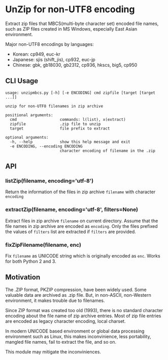# UnZip for non-UTF8 encoding
Extract zip files that MBCS(multi-byte character set) encoded file names,
such as ZIP files created in MS Windows, especially East Asian environment.

Major non-UTF8 encodings by languages:
 * Korean: cp949, euc-kr
 * Japanese: sjis (shift_jis), cp932, euc-jp
 * Chinese: gbk, gb18030, gb2312, cp936, hkscs, big5, cp950

## CLI Usage
```
usage: unzipmbcs.py [-h] [-e ENCODING] cmd zipfile [target [target ...]]

unzip for non-UTF8 filenames in zip archive

positional arguments:
  cmd                   commands: l(list), x(extract)
  zipfile               .zip file to unzip
  target                file prefix to extract

optional arguments:
  -h, --help            show this help message and exit
  -e ENCODING, --encoding ENCODING
                        character encoding of filename in the .zip
```


## API
### listZip(filename, encoding='utf-8')
Return the information of the files in zip archive `filename`
with character `encoding`

### extractZip(filename, encoding='utf-8', filters=None)
Extract files in zip archive `filename` on current directory.
Assume that the file names in zip archive are encoded as `encoding`.
Only the files prefixed the values of `filters` list are extracted
if `filters` are provided.

### fixZipFilename(filename, enc)
Fix `filename` as UNICODE string which is originally encoded as `enc`.
Works for both Python 2 and 3.


## Motivation
The .ZIP format, PKZIP compression, have been widely used. Some valuable data are archived as .zip file.
But, in non-ASCII, non-Western environment, it makes trouble due to filenames.

Since ZIP format was created too old (1993), there is no standard character encoding about the file name of zip archive entries.
Most of zip file entries are encoded as legacy character encoding, local charset.

In modern UNICODE based environment or global data processing environment such as Linux, this makes inconvinience, less portability, mangled file names, fail to extract the file, and so on.

This module may mitigate the inconviniences.
